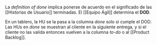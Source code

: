 La _definition of done_ implica ponerse de acuerdo en el significado de las [[Historias de Usuario]] terminadas. El [[Equipo Ágil]] determina el **DOD**.

En un tablero, la HU se la pasa a la columna _done_ solo si cumple el DOD. Las HUs en _done_ se muestran al cliente en la siguiente entrega, y si el cliente no las valida entonces vuelven a la columna _to-do_ o al [[Product Backlog]].
